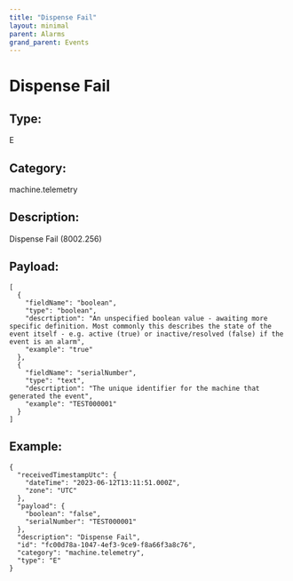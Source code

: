 ```yaml
---
title: "Dispense Fail"
layout: minimal
parent: Alarms
grand_parent: Events
---
```


# Dispense Fail

## Type:

E

## Category:

machine.telemetry

## Description: 

Dispense Fail (8002.256)

## Payload:

```
[
  {
    "fieldName": "boolean",
    "type": "boolean",
    "descrtiption": "An unspecified boolean value - awaiting more specific definition. Most commonly this describes the state of the event itself - e.g. active (true) or inactive/resolved (false) if the event is an alarm",
    "example": "true"
  },
  {
    "fieldName": "serialNumber",
    "type": "text",
    "descrtiption": "The unique identifier for the machine that generated the event",
    "example": "TEST000001"
  }
]
```

## Example:

```
{
  "receivedTimestampUtc": {
    "dateTime": "2023-06-12T13:11:51.000Z",
    "zone": "UTC"
  },
  "payload": {
    "boolean": "false",
    "serialNumber": "TEST000001"
  },
  "description": "Dispense Fail",
  "id": "fc00d78a-1047-4ef3-9ce9-f8a66f3a8c76",
  "category": "machine.telemetry",
  "type": "E"
}
```
